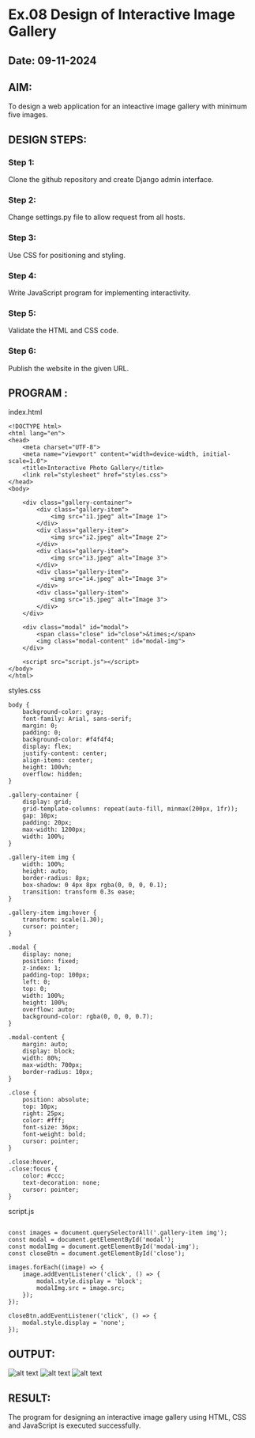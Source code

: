 # Ex.08 Design of Interactive Image Gallery
## Date: 09-11-2024

## AIM:
To design a web application for an inteactive image gallery with minimum five images.

## DESIGN STEPS:

### Step 1:
Clone the github repository and create Django admin interface.

### Step 2:
Change settings.py file to allow request from all hosts.

### Step 3:
Use CSS for positioning and styling.

### Step 4:
Write JavaScript program for implementing interactivity.

### Step 5:
Validate the HTML and CSS code.

### Step 6:
Publish the website in the given URL.

## PROGRAM :
index.html
```
<!DOCTYPE html>
<html lang="en">
<head>
    <meta charset="UTF-8">
    <meta name="viewport" content="width=device-width, initial-scale=1.0">
    <title>Interactive Photo Gallery</title>
    <link rel="stylesheet" href="styles.css">
</head>
<body>

    <div class="gallery-container">
        <div class="gallery-item">
            <img src="i1.jpeg" alt="Image 1">
        </div>
        <div class="gallery-item">
            <img src="i2.jpeg" alt="Image 2">
        </div>
        <div class="gallery-item">
            <img src="i3.jpeg" alt="Image 3">
        </div>
        <div class="gallery-item">
            <img src="i4.jpeg" alt="Image 3">
        </div>
        <div class="gallery-item">
            <img src="i5.jpeg" alt="Image 3">
        </div>
    </div>

    <div class="modal" id="modal">
        <span class="close" id="close">&times;</span>
        <img class="modal-content" id="modal-img">
    </div>

    <script src="script.js"></script>
</body>
</html>
```

styles.css
```
body {
    background-color: gray;
    font-family: Arial, sans-serif;
    margin: 0;
    padding: 0;
    background-color: #f4f4f4;
    display: flex;
    justify-content: center;
    align-items: center;
    height: 100vh;
    overflow: hidden;
}

.gallery-container {
    display: grid;
    grid-template-columns: repeat(auto-fill, minmax(200px, 1fr));
    gap: 10px;
    padding: 20px;
    max-width: 1200px;
    width: 100%;
}

.gallery-item img {
    width: 100%;
    height: auto;
    border-radius: 8px;
    box-shadow: 0 4px 8px rgba(0, 0, 0, 0.1);
    transition: transform 0.3s ease;
}

.gallery-item img:hover {
    transform: scale(1.30);
    cursor: pointer;
}

.modal {
    display: none;
    position: fixed;
    z-index: 1;
    padding-top: 100px;
    left: 0;
    top: 0;
    width: 100%;
    height: 100%;
    overflow: auto;
    background-color: rgba(0, 0, 0, 0.7);
}

.modal-content {
    margin: auto;
    display: block;
    width: 80%;
    max-width: 700px;
    border-radius: 10px;
}

.close {
    position: absolute;
    top: 10px;
    right: 25px;
    color: #fff;
    font-size: 36px;
    font-weight: bold;
    cursor: pointer;
}

.close:hover,
.close:focus {
    color: #ccc;
    text-decoration: none;
    cursor: pointer;
}

```

script.js
```

const images = document.querySelectorAll('.gallery-item img');
const modal = document.getElementById('modal');
const modalImg = document.getElementById('modal-img');
const closeBtn = document.getElementById('close');

images.forEach((image) => {
    image.addEventListener('click', () => {
        modal.style.display = 'block';
        modalImg.src = image.src; 
    });
});

closeBtn.addEventListener('click', () => {
    modal.style.display = 'none';
});

```

## OUTPUT:
![alt text](<Screenshot 2024-11-07 114355.png>)
![alt text](<Screenshot 2024-11-07 114402.png>)
![alt text](<Screenshot 2024-11-07 114411.png>)
## RESULT:
The program for designing an interactive image gallery using HTML, CSS and JavaScript is executed successfully.
